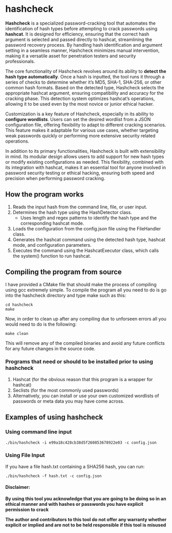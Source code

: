 # hashcheck

**Hashcheck** is a specialized password-cracking tool that automates the identification of hash types before attempting to crack passwords using **hashcat**. It is designed for efficiency, ensuring that the correct hash argument is selected and passed directly to hashcat, streamlining the password recovery process. By handling hash identification and argument setting in a seamless manner, Hashcheck minimizes manual intervention, making it a versatile asset for penetration testers and security professionals.

The core functionality of Hashcheck revolves around its ability to **detect the hash type automatically**. Once a hash is inputted, the tool runs it through a series of checks to determine whether it’s MD5, SHA-1, SHA-256, or other common hash formats. Based on the detected type, Hashcheck selects the appropriate hashcat argument, ensuring compatibility and accuracy for the cracking phase. This detection system optimizes hashcat’s operations, allowing it to be used even by the most novice or junior ethical hacker.

Customization is a key feature of Hashcheck, especially in its ability to **configure wordlists**. Users can set the desired wordlist from a JSON configuration file, offering flexibility to adapt to different cracking scenarios. This feature makes it adaptable for various use cases, whether targeting weak passwords quickly or performing more extensive security related operations.

In addition to its primary functionalities, Hashcheck is built with extensibility in mind. Its modular design allows users to add support for new hash types or modify existing configurations as needed. This flexibility, combined with its integration with hashcat, makes it an essential tool for anyone involved in password security testing or ethical hacking, ensuring both speed and precision when performing password cracking.

## How the program works

1. Reads the input hash from the command line, file, or user input.
2. Determines the hash type using the HashDetector class.
    * Uses length and regex patterns to identify the hash type and the corresponding hashcat mode.
3. Loads the configuration from the config.json file using the FileHandler class.
4. Generates the hashcat command using the detected hash type, hashcat mode, and configuration parameters.
5. Executes the command using the HashcatExecutor class, which calls the system() function to run hashcat.

## Compiling the program from source

I have provided a CMake file that should make the process of compiling using gcc extremely simple. To compile the program all you need to do is go into the hashcheck directory and type make such as this:
```
cd hashcheck
make
```
Now, in order to clean up after any compiling due to unforseen errors all you would need to do is the following:
```
make clean
```
This will remove any of the compiled binaries and avoid any future conflicts for any future changes in the source code.

### Programs that need or should to be installed prior to using hashcheck
1. Hashcat (for the obvious reason that this program is a wrapper for hashcat)
2. Seclists (for the most commonly used passwords)
3. Alternatively, you can install or use your own customized wordlists of passwords or meta data you may have come across.

## Examples of using hashcheck

### Using command line input
```
./bin/hashcheck -i e99a18c428cb38d5f260853678922e03 -c config.json
```

### Using File Input

If you have a file hash.txt containing a SHA256 hash, you can run:

```
./bin/hashcheck -f hash.txt -c config.json
```

#### Disclaimer:

**By using this tool you acknowledge that you are going to be doing so in an ethical manner and with hashes or passwords you have explicit permission to crack**

**The author and contributors to this tool do not offer any warranty whether explicit or implied and are not to be held responsible if this tool is misused**